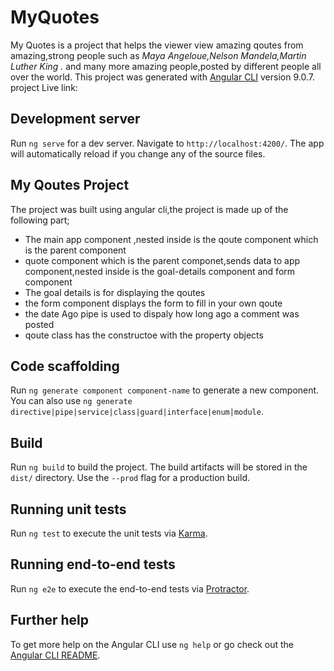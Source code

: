 # MyQuotes
My Quotes is a project that helps the viewer view amazing qoutes from amazing,strong people such as
*Maya Angeloue,Nelson Mandela,Martin Luther King .* and many more amazing people,posted by different
people all over the world.
This project was generated with [Angular CLI](https://github.com/angular/angular-cli) version 9.0.7.
project Live link:

## Development server

Run `ng serve` for a dev server. Navigate to `http://localhost:4200/`. The app will automatically reload if you change any of the source files.

## My Qoutes Project
The project was built using angular cli,the project is made up of the following part;
 * The main app component ,nested inside is the qoute component which is the parent component
 * quote component which is the parent componet,sends data to app component,nested inside is the      goal-details component and form component
 * The goal details is for displaying the qoutes
 * the form component displays the form to fill in your own qoute
 * the date Ago pipe is used to dispaly how long ago a comment was posted
 * qoute class has the constructoe with the property objects

## Code scaffolding

Run `ng generate component component-name` to generate a new component. You can also use `ng generate directive|pipe|service|class|guard|interface|enum|module`.

## Build

Run `ng build` to build the project. The build artifacts will be stored in the `dist/` directory. Use the `--prod` flag for a production build.

## Running unit tests

Run `ng test` to execute the unit tests via [Karma](https://karma-runner.github.io).

## Running end-to-end tests

Run `ng e2e` to execute the end-to-end tests via [Protractor](http://www.protractortest.org/).

## Further help

To get more help on the Angular CLI use `ng help` or go check out the [Angular CLI README](https://github.com/angular/angular-cli/blob/master/README.md).
